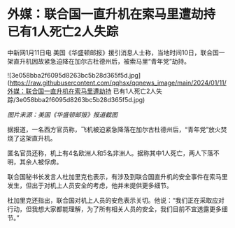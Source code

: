 # 外媒：联合国一直升机在索马里遭劫持 已有1人死亡2人失踪

中新网1月11日电 美国《华盛顿邮报》援引消息人士称，当地时间10日，联合国一架直升机因故紧急迫降在加尔古杜德州后，被索马里“青年党”劫持。

![3e058bba2f6095d8263bc5b28d365f5d.jpg](https://raw.githubusercontent.com/qqhsx/qqnews_image/main/2024/01/11/外媒：联合国一直升机在索马里遭劫持 已有1人死亡2人失踪/3e058bba2f6095d8263bc5b28d365f5d.jpg)

_图片来源：美国《华盛顿邮报》报道截图_

据报道，一名西方官员称，飞机被迫紧急降落在加尔古杜德州后，“青年党”放火焚烧了这架直升机。

匿名官员还称，机上有4名欧洲人和5名非洲人。据称其中1人死亡，两人下落不明，其余人被俘虏。

联合国秘书长发言人杜加里克也表示，有涉及到联合国直升机的安全事件在索马里发生，但出于对机上人员安全的考虑，他并未提供更多细节。

杜加里克还指出，联合国对机上人员的安危表示关切。他说：“我们正在采取应对行动，但我想大家都能理解，为了所有相关人员的安全，我们目前不宜透露更多细节。”

